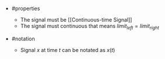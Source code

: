 - #properties
	- The signal must be [[Continuous-time Signal]] 
	- The signal must continuous that means $limit_{left} = limit_{right}$

- #notation
	- Signal $x$ at time $t$ can be notated as $x(t)$